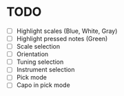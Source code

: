 # TODO

- [ ] Highlight scales (Blue, White, Gray)
- [ ] Highlight pressed notes (Green)
- [ ] Scale selection
- [ ] Orientation
- [ ] Tuning selection
- [ ] Instrument selection
- [ ] Pick mode
- [ ] Capo in pick mode
